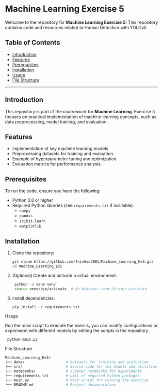 # Machine Learning Exercise 5

Welcome to the repository for **Machine Learning Exercise 5**! This repository contains code and resources related to Human Detection with YOLOv5

## Table of Contents
- [Introduction](#introduction)
- [Features](#features)
- [Prerequisites](#prerequisites)
- [Installation](#installation)
- [Usage](#usage)
- [File Structure](#file-structure)


---

## Introduction

This repository is part of the coursework for **Machine Learning**. Exercise 5 focuses on practical implementation of machine learning concepts, such as data preprocessing, model training, and evaluation.

## Features
- Implementation of key machine learning models.
- Preprocessing datasets for training and evaluation.
- Example of hyperparameter tuning and optimization.
- Evaluation metrics for performance analysis.

## Prerequisites

To run the code, ensure you have the following:

- Python 3.8 or higher
- Required Python libraries (see `requirements.txt` if available):
  - `numpy`
  - `pandas`
  - `scikit-learn`
  - `matplotlib`

## Installation

1. Clone the repository:
   ```bash
   git clone https://github.com/thinhvu2801/Machine_Learning_Ex5.git
   cd Machine_Learning_Ex5
2. (Optional) Create and activate a virtual environment:
   ```bash
    python -m venv venv
    source venv/bin/activate  # On Windows: venv\Scripts\activate
3. Install dependencies:
   ```bash
   pip install -r requirements.txt
Usage

Run the main script to execute the exercis, you can modify configurations or experiment with different models by editing the scripts in the repository
   ```bash
    python main.py
```
File Structure
  ```bash
  Machine_Learning_Ex5/
  ├── data/                   # Datasets for training and evaluation
  ├── src/                    # Source code for the models and utilities
  ├── notebooks/              # Jupyter notebooks for experiments
  ├── requirements.txt        # List of required Python packages
  ├── main.py                 # Main script for running the exercise
  └── README.md               # Project documentation

```
